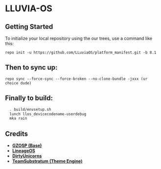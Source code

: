 LLUVIA-OS
==================

Getting Started
---------------
To initialize your local repository using the our trees, use a command like this:

    repo init -u https://github.com/LLuviaOS/platform_manifest.git -b 8.1

Then to sync up:
---------------
    repo sync --force-sync --force-broken --no-clone-bundle -jxxx (ur choice dude)


Finally to build:
-----------------

```bash
  . build/envsetup.sh
  lunch llos_devicecodename-userdebug
  mka rain
```
Credits
-------
* [**GZOSP (Base)**](https://github.com/gzosp)
* [**LineageOS**](https://github.com/LineageOS)
* [**DirtyUnicorns**](https://github.com/DirtyUnicorns)
* [**TeamSubstratum (Theme Engine)**](https://github.com/Substratum)

